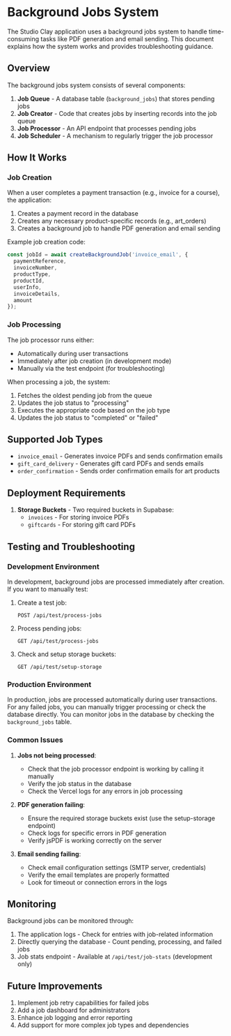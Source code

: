 # Background Jobs System

The Studio Clay application uses a background jobs system to handle time-consuming tasks like PDF generation and email sending. This document explains how the system works and provides troubleshooting guidance.

## Overview

The background jobs system consists of several components:

1. **Job Queue** - A database table (`background_jobs`) that stores pending jobs
2. **Job Creator** - Code that creates jobs by inserting records into the job queue
3. **Job Processor** - An API endpoint that processes pending jobs
4. **Job Scheduler** - A mechanism to regularly trigger the job processor

## How It Works

### Job Creation

When a user completes a payment transaction (e.g., invoice for a course), the application:

1. Creates a payment record in the database
2. Creates any necessary product-specific records (e.g., art_orders)
3. Creates a background job to handle PDF generation and email sending

Example job creation code:

```typescript
const jobId = await createBackgroundJob('invoice_email', {
  paymentReference,
  invoiceNumber,
  productType,
  productId,
  userInfo,
  invoiceDetails,
  amount
});
```

### Job Processing

The job processor runs either:
- Automatically during user transactions
- Immediately after job creation (in development mode)
- Manually via the test endpoint (for troubleshooting)

When processing a job, the system:
1. Fetches the oldest pending job from the queue
2. Updates the job status to "processing"
3. Executes the appropriate code based on the job type
4. Updates the job status to "completed" or "failed"

## Supported Job Types

- `invoice_email` - Generates invoice PDFs and sends confirmation emails
- `gift_card_delivery` - Generates gift card PDFs and sends emails
- `order_confirmation` - Sends order confirmation emails for art products

## Deployment Requirements

1. **Storage Buckets** - Two required buckets in Supabase:
   - `invoices` - For storing invoice PDFs
   - `giftcards` - For storing gift card PDFs

## Testing and Troubleshooting

### Development Environment

In development, background jobs are processed immediately after creation. If you want to manually test:

1. Create a test job:
   ```
   POST /api/test/process-jobs
   ```

2. Process pending jobs:
   ```
   GET /api/test/process-jobs
   ```

3. Check and setup storage buckets:
   ```
   GET /api/test/setup-storage
   ```

### Production Environment

In production, jobs are processed automatically during user transactions. For any failed jobs, you can manually trigger processing or check the database directly. You can monitor jobs in the database by checking the `background_jobs` table.

### Common Issues

1. **Jobs not being processed**:
   - Check that the job processor endpoint is working by calling it manually
   - Verify the job status in the database
   - Check the Vercel logs for any errors in job processing

2. **PDF generation failing**:
   - Ensure the required storage buckets exist (use the setup-storage endpoint)
   - Check logs for specific errors in PDF generation
   - Verify jsPDF is working correctly on the server

3. **Email sending failing**:
   - Check email configuration settings (SMTP server, credentials)
   - Verify the email templates are properly formatted
   - Look for timeout or connection errors in the logs

## Monitoring

Background jobs can be monitored through:

1. The application logs - Check for entries with job-related information
2. Directly querying the database - Count pending, processing, and failed jobs
3. Job stats endpoint - Available at `/api/test/job-stats` (development only)

## Future Improvements

1. Implement job retry capabilities for failed jobs
2. Add a job dashboard for administrators
3. Enhance job logging and error reporting
4. Add support for more complex job types and dependencies 